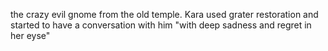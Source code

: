 the crazy evil gnome from the old temple. Kara used grater restoration and started to have a conversation with him "with deep sadness and regret in her eyse"